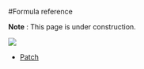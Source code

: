 
#Formula reference

**Note** : This page is under construction. 

![][1]


- [Patch](functions/function-patch.md)

[1]: ./media/formula-reference/construction.png 
